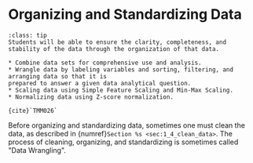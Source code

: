 # Organizing and Standardizing Data

```{admonition} Learning Outcome
:class: tip
Students will be able to ensure the clarity, completeness, and stability of the data through the organization of that data.
````

```{admonition} Sample Tasks:
* Combine data sets for comprehensive use and analysis.
* Wrangle data by labeling variables and sorting, filtering, and arranging data so that it is
prepared to answer a given data analytical question.
* Scaling data using Simple Feature Scaling and Min-Max Scaling.
* Normalizing data using Z-score normalization.
  
{cite}`TMM026`
```
Before organizing and standardizing data, sometimes one must clean the data, as described in {numref}`Section %s <sec:1_4_clean_data>`.
The process of cleaning, organizing, and standardizing is sometimes called "Data Wrangling". 
